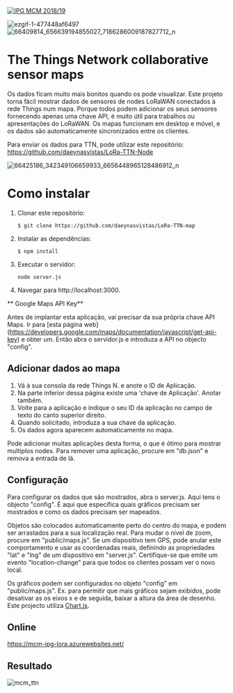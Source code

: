 <a href="http://mcm.ipg.pt"><img src="http://www.ipg.pt/website/imgs/logotipo_ipg.jpg" title="IPG(MCM)" alt="IPG MCM 2018/19"></a>

![ezgif-1-477448af6497](https://user-images.githubusercontent.com/2634610/60972531-61670a80-a31e-11e9-81d3-3562b2e46e6f.gif)
![66409814_656639194855027_7186286009187827712_n](https://user-images.githubusercontent.com/2634610/60996333-4ca16b80-a34c-11e9-89a4-33179f22fcea.png)

# The Things Network collaborative sensor maps

Os dados ficam muito mais bonitos quando os pode visualizar. Este projeto torna fácil mostrar dados de sensores de nodes LoRaWAN conectados à rede Things num mapa. Porque todos podem adicionar os seus sensores fornecendo apenas uma chave API, é muito útil para trabalhos ou apresentações do LoRaWAN. Os mapas funcionam em desktop e móvel, e os dados são automaticamente sincronizados entre os clientes.

Para enviar os dados para TTN, pode utilizar este repositório: https://github.com/daeynasvistas/LoRa-TTN-Node

![66425186_342349106659933_6656448965128486912_n](https://user-images.githubusercontent.com/2634610/60983592-1a831000-a332-11e9-8a30-94f3efa8b5b1.png)


# Como instalar

1. Clonar este repositório:

    ``
      $ git clone https://github.com/daeynasvistas/LoRa-TTN-map
    ``

1. Instalar as dependências:

    ``
    $ npm install
    ``

1. Executar o servidor:

    ``
     node server.js
    ``

1. Navegar para http://localhost:3000.


** Google Maps API Key**

Antes de implantar esta aplicação, vai precisar da sua própria chave API Maps. Ir para [esta página web] (https://developers.google.com/maps/documentation/javascript/get-api-key) e obter um. Então abra o servidor.js e introduza a API no objecto "config".

## Adicionar dados ao mapa

1. Vá à sua consola da rede Things N. e anote o ID de Aplicação.
1. Na parte inferior dessa página existe uma 'chave de Aplicação'. Anotar também.
1. Volte para a aplicação e indique o seu ID da aplicação no campo de texto do canto superior direito.
1. Quando solicitado, introduza a sua chave da aplicação.
1. Os dados agora aparecem automaticamente no mapa.

Pode adicionar muitas aplicações desta forma, o que é ótimo para mostrar multiplos nodes.
Para remover uma aplicação, procure em "db.json" e remova a entrada de lá.

## Configuração

Para configurar os dados que são mostrados, abra o server.js. Aqui tens o objecto "config". É aqui que especifica quais gráficos precisam ser mostrados e como os dados precisam ser mapeados.

Objetos são colocados automaticamente perto do centro do mapa, e podem ser arrastados para a sua localização real. Para mudar o nível de zoom, procure em "public/maps.js". Se um dispositivo tem GPS, pode anular este comportamento e usar as coordenadas reais, definindo as propriedades  "lat" e  "lng" de um dispositivo em "server.js". Certifique-se que emite um evento "location-change" para que todos os clientes possam ver o novo local.

Os gráficos podem ser configurados no objeto "config" em "public/maps.js". Ex. para permitir que mais gráficos sejam exibidos, pode desativar as os eixos x e de seguida, baixar a altura da área de desenho. Este projecto utiliza [Chart.js](http://www.chartjs.org/).

## Online
https://mcm-ipg-lora.azurewebsites.net/

## Resultado
![mcm_ttn](https://user-images.githubusercontent.com/2634610/60971681-a2f6b600-a31c-11e9-88dd-834cb9ec184b.PNG)

